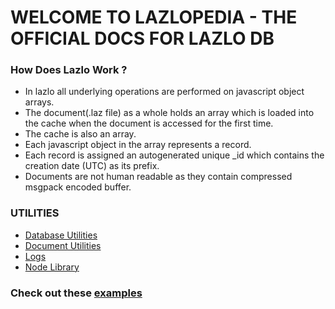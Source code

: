 # WELCOME TO LAZLOPEDIA - THE OFFICIAL DOCS FOR LAZLO DB

### How Does Lazlo Work ?
* In lazlo all underlying operations are performed on javascript object arrays.
* The document(.laz file) as a whole holds an array which is loaded into the cache when the document is accessed for the first time.
* The cache is also an array.
* Each javascript object in the array represents a record.
* Each record is assigned an autogenerated unique _id which contains the creation date (UTC) as its prefix.
* Documents are not human readable as they contain compressed msgpack encoded buffer.

### UTILITIES
* [Database Utilities](http://www.lazlodb.me/database-utilities)
* [Document Utilities](http://www.lazlodb.me/document-utilities)
* [Logs](http://www.lazlodb.me/logging)
* [Node Library](http://www.lazlodb.me/lazlo-node)

### Check out these [examples](http://www.lazlodb.me/examples)
